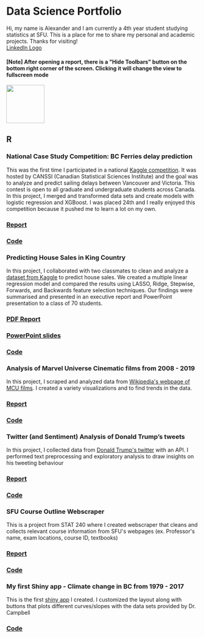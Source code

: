 # Data Science Portfolio

Hi, my name is Alexander and I am currently a 4th year student studying statistics at SFU. This is a place for me to share my personal and academic projects. Thanks for visiting!
\
[LinkedIn Logo](https://www.linkedin.com/in/alexander-lo-a2119317b/)
#### [Note] After opening a report, there is a "Hide Toolbars" button on the bottom right corner of the screen. Clicking it will change the view to fullscreen mode
<img src="https://github.com/alexlo97/Portfolio/blob/master/Screen%20Shot%202019-10-06%20at%201.55.58%20AM.png" height="100" width="100">

## R
### National Case Study Competition: BC Ferries delay prediction
This was the first time I participated in a national [Kaggle competition](https://www.kaggle.com/c/canssi-ncsc-ferry-delays/overview). It was hosted by CANSSI (Canadian Statistical Sciences Institute) and the goal was to analyze and predict sailing delays between Vancouver and Victoria. This contest is open to all graduate and undergraduate students across Canada. In this project, I merged and transformed data sets and create models with logistic regression and XGBoost. I was placed 24th and I really enjoyed this competition because it pushed me to learn a lot on my own.
### [Report](http://rpubs.com/alexlo97/536052)
### [Code](https://github.com/alexlo97/Portfolio/blob/master/BC%20Ferries%20Case%20Study%20Competition/scaled_ferries.Rmd)

### Predicting House Sales in King Country
In this project, I collaborated with two classmates to clean and analyze a [dataset from Kaggle](https://www.kaggle.com/harlfoxem/housesalesprediction) to predict house sales. We created a multiple linear regression model and compared the results using LASSO, Ridge, Stepwise, Forwards, and Backwards feature selection techniques. Our findings were summarised and presented in an executive report and PowerPoint presentation to a class of 70 students. 
### [PDF Report](https://github.com/alexlo97/Portfolio/blob/master/Housing%20Prices%20Prediction/Stat_350_Project_Report-2.pdf)
### [PowerPoint slides](https://docs.google.com/presentation/d/1d3bMz0YZG9AqL_bYVowkAN12PyJ-OetIZV97-9dq_jw/edit?usp=sharing)
### [Code](https://github.com/alexlo97/Portfolio/blob/master/Housing%20Prices%20Prediction/stat350_Project_HouseSalesPrice_v7-2.rmd)

### Analysis of Marvel Universe Cinematic films from 2008 - 2019
In this project, I scraped and analyzed data from [Wikipedia's webpage of MCU films](https://en.wikipedia.org/wiki/List_of_Marvel_Cinematic_Universe_films). I created a variety visualizations and to find trends in the data.
### [Report](https://rpubs.com/alexlo97/499619)
### [Code](https://github.com/alexlo97/Profolio/blob/master/Analysis%20of%20MCU%20films/Analysis_MCU.Rmd)

### Twitter (and Sentiment) Analysis of Donald Trump’s tweets
In this project, I collected data from [Donald Trump's twitter](https://twitter.com/realDonaldTrump?ref_src=twsrc%5Egoogle%7Ctwcamp%5Eserp%7Ctwgr%5Eauthor) with an API. I performed text preprocessing and exploratory analysis to draw insights on his tweeting behaviour
### [Report](http://rpubs.com/alexlo97/512292)
### [Code](https://github.com/alexlo97/Portfolio/blob/master/Twitter%20Analysis/Twitter%20Analysis%20of%20DT.Rmd)

### SFU Course Outline Webscraper
This is a project from STAT 240 where I created webscraper that cleans and collects relevant course information from SFU's webpages (ex. Professor's name, exam locations, course ID, textbooks)
### [Report](http://rpubs.com/alexlo97/499396)
### [Code](https://github.com/alexlo97/Profolio/blob/master/SFU_webscraper.Rmd)

### My first Shiny app - Climate change in BC from 1979 - 2017
This is the first [shiny app](https://shiny.rcg.sfu.ca/u/ala148/shinyapp/) I created. I customized the layout along with buttons that plots different curves/slopes with the data sets provided by Dr. Campbell
### [Code](https://github.com/alexlo97/Portfolio/tree/master/Shiny%20App)
